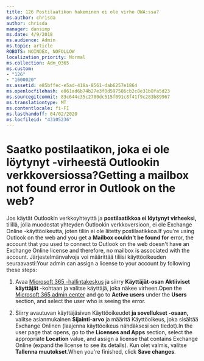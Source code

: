 ```yaml
---
title: 126 Postilaatikon hakeminen ei ole virhe OWA:ssa?
ms.author: chrisda
author: chrisda
manager: dansimp
ms.date: 4/9/2018
ms.audience: Admin
ms.topic: article
ROBOTS: NOINDEX, NOFOLLOW
localization_priority: Normal
ms.collection: Adm_O365
ms.custom:
- "126"
- "1600020"
ms.assetid: e85bffec-e5ad-418a-8561-dab6257e1864
ms.openlocfilehash: e061ad6b74b27e3f0d597586cb2c8e31b8fa5d23
ms.sourcegitcommit: 83c644c35c2700dc515f091c8f41f9c283b89967
ms.translationtype: MT
ms.contentlocale: fi-FI
ms.lasthandoff: 04/02/2020
ms.locfileid: "43105236"
---
```

# <a name="getting-a-mailbox-not-found-error-in-outlook-on-the-web"></a><span data-ttu-id="b863a-102">Saatko postilaatikon, joka ei ole löytynyt -virheestä Outlookin verkkoversiossa?</span><span class="sxs-lookup"><span data-stu-id="b863a-102">Getting a mailbox not found error in Outlook on the web?</span></span>

<span data-ttu-id="b863a-103">Jos käytät Outlookin verkkoyhteyttä ja **postilaatikkoa ei löytynyt virheeksi,** tilillä, jolla muodostat yhteyden Outlookin verkkoversioon, ei ole Exchange Online -käyttöoikeutta, joten tiliin ei ole liitetty postilaatikkoa.</span><span class="sxs-lookup"><span data-stu-id="b863a-103">If you're using Outlook on the web and you get a **Mailbox couldn't be found for** error, the account that you used to connect to Outlook on the web doesn't have an Exchange Online license and therefore, no mailbox is associated with the account.</span></span> <span data-ttu-id="b863a-104">Järjestelmänvalvoja voi määrittää tiliisi käyttöoikeuden seuraavasti:</span><span class="sxs-lookup"><span data-stu-id="b863a-104">Your admin can assign a license to your account by following these steps:</span></span>

1. <span data-ttu-id="b863a-105">Avaa [Microsoft 365 -hallintakeskus](https://portal.office.com/adminportal/home#/homepage) ja siirry **Käyttäjät-osan** **Aktiiviset käyttäjät** -kohtaan ja valitse käyttäjä, joka näkee virheen.</span><span class="sxs-lookup"><span data-stu-id="b863a-105">Open the [Microsoft 365 admin center](https://portal.office.com/adminportal/home#/homepage) and go to **Active users** under the **Users** section, and select the user who is seeing the error.</span></span>

2. <span data-ttu-id="b863a-106">Siirry avautuvan käyttäjäsivun Käyttöoikeudet **ja sovellukset -osaan,** valitse asianmukainen **Sijainti-arvo** ja määritä Käyttöoikeus, joka sisältää Exchange Onlinen (laajenna käyttöoikeus nähdäksesi sen tiedot).</span><span class="sxs-lookup"><span data-stu-id="b863a-106">In the user page that opens, go to the **Licenses and Apps** section, select the appropriate **Location** value, and assign a license that contains Exchange Online (expand the license to see its details).</span></span> <span data-ttu-id="b863a-107">Kun olet valmis, valitse **Tallenna muutokset**.</span><span class="sxs-lookup"><span data-stu-id="b863a-107">When you're finished, click **Save changes**.</span></span>
